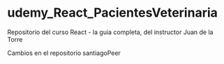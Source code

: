 # udemy_React_PacientesVeterinaria
Repositorio del curso React - la guia completa, del instructor Juan de la Torre

Cambios en el repositorio santiagoPeer